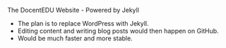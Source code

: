The DocentEDU Website - Powered by Jekyll

 - The plan is to replace WordPress with Jekyll.
 - Editing content and writing blog posts would then happen on GitHub.
 - Would be much faster and more stable.
